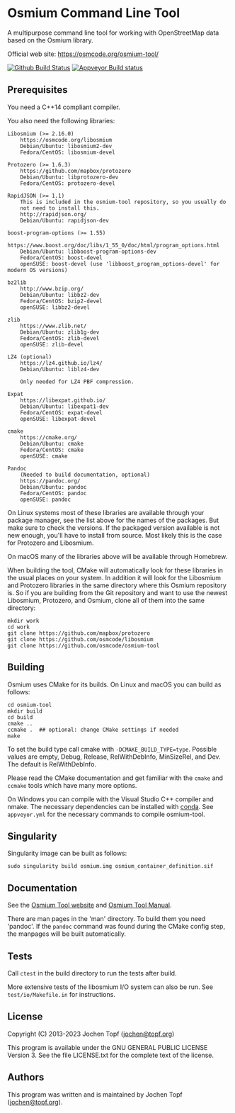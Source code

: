 
# Osmium Command Line Tool

A multipurpose command line tool for working with OpenStreetMap data based on
the Osmium library.

Official web site: https://osmcode.org/osmium-tool/

[![Github Build Status](https://github.com/osmcode/osmium-tool/workflows/CI/badge.svg?branch=master)](https://github.com/osmcode/osmium-tool/actions)
[![Appveyor Build status](https://ci.appveyor.com/api/projects/status/k9v6et0o4baekrmi/branch/master?svg=true)](https://ci.appveyor.com/project/lonvia/osmium-tool/branch/master)


## Prerequisites

You need a C++14 compliant compiler.

You also need the following libraries:

    Libosmium (>= 2.16.0)
        https://osmcode.org/libosmium
        Debian/Ubuntu: libosmium2-dev
        Fedora/CentOS: libosmium-devel

    Protozero (>= 1.6.3)
        https://github.com/mapbox/protozero
        Debian/Ubuntu: libprotozero-dev
        Fedora/CentOS: protozero-devel

    RapidJSON (>= 1.1)
        This is included in the osmium-tool repository, so you usually do
        not need to install this.
        http://rapidjson.org/
        Debian/Ubuntu: rapidjson-dev

    boost-program-options (>= 1.55)
        https://www.boost.org/doc/libs/1_55_0/doc/html/program_options.html
        Debian/Ubuntu: libboost-program-options-dev
        Fedora/CentOS: boost-devel
        openSUSE: boost-devel (use 'libboost_program_options-devel' for modern OS versions)

    bz2lib
        http://www.bzip.org/
        Debian/Ubuntu: libbz2-dev
        Fedora/CentOS: bzip2-devel
        openSUSE: libbz2-devel

    zlib
        https://www.zlib.net/
        Debian/Ubuntu: zlib1g-dev
        Fedora/CentOS: zlib-devel
        openSUSE: zlib-devel

    LZ4 (optional)
        https://lz4.github.io/lz4/
        Debian/Ubuntu: liblz4-dev

        Only needed for LZ4 PBF compression.

    Expat
        https://libexpat.github.io/
        Debian/Ubuntu: libexpat1-dev
        Fedora/CentOS: expat-devel
        openSUSE: libexpat-devel

    cmake
        https://cmake.org/
        Debian/Ubuntu: cmake
        Fedora/CentOS: cmake
        openSUSE: cmake

    Pandoc
        (Needed to build documentation, optional)
        https://pandoc.org/
        Debian/Ubuntu: pandoc
        Fedora/CentOS: pandoc
        openSUSE: pandoc

On Linux systems most of these libraries are available through your package
manager, see the list above for the names of the packages. But make sure to
check the versions. If the packaged version available is not new enough, you'll
have to install from source. Most likely this is the case for Protozero and
Libosmium.

On macOS many of the libraries above will be available through Homebrew.

When building the tool, CMake will automatically look for these libraries in
the usual places on your system. In addition it will look for the Libosmium and
Protozero libraries in the same directory where this Osmium repository is. So
if you are building from the Git repository and want to use the newest
Libosmium, Protozero, and Osmium, clone all of them into the same directory:

    mkdir work
    cd work
    git clone https://github.com/mapbox/protozero
    git clone https://github.com/osmcode/libosmium
    git clone https://github.com/osmcode/osmium-tool


## Building

Osmium uses CMake for its builds. On Linux and macOS you can build as follows:

    cd osmium-tool
    mkdir build
    cd build
    cmake ..
    ccmake .  ## optional: change CMake settings if needed
    make

To set the build type call cmake with `-DCMAKE_BUILD_TYPE=type`. Possible
values are empty, Debug, Release, RelWithDebInfo, MinSizeRel, and Dev. The
default is RelWithDebInfo.

Please read the CMake documentation and get familiar with the `cmake` and
`ccmake` tools which have many more options.

On Windows you can compile with the Visual Studio C++ compiler and nmake.
The necessary dependencies can be installed with [conda](https://conda.io).
See `appveyor.yml` for the necessary commands to compile osmium-tool.


## Singularity

Singularity image can be built as follows:

    sudo singularity build osmium.img osmium_container_definition.sif


## Documentation

See the [Osmium Tool website](https://osmcode.org/osmium-tool/)
and [Osmium Tool Manual](https://osmcode.org/osmium-tool/manual.html).

There are man pages in the 'man' directory. To build them you need 'pandoc'.
If the `pandoc` command was found during the CMake config step, the manpages
will be built automatically.


## Tests

Call `ctest` in the build directory to run the tests after build.

More extensive tests of the libosmium I/O system can also be run. See
`test/io/Makefile.in` for instructions.


## License

Copyright (C) 2013-2023  Jochen Topf (jochen@topf.org)

This program is available under the GNU GENERAL PUBLIC LICENSE Version 3.
See the file LICENSE.txt for the complete text of the license.


## Authors

This program was written and is maintained by Jochen Topf (jochen@topf.org).

